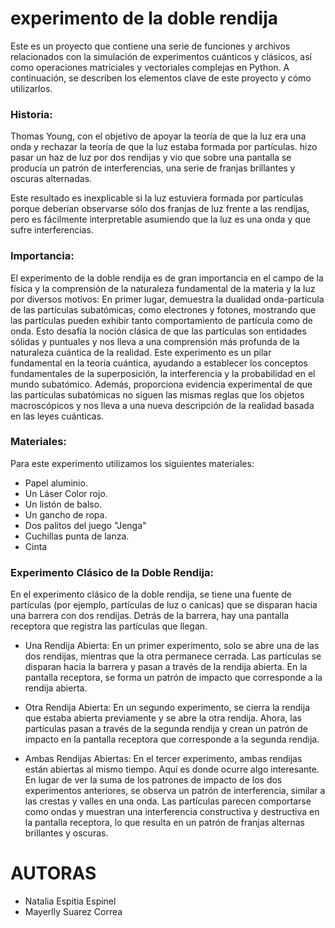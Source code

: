 # experimento de la doble rendija
Este es un proyecto que contiene una serie de funciones y archivos relacionados con la simulación de experimentos cuánticos y clásicos, así como operaciones matriciales y vectoriales complejas en Python. A continuación, se describen los elementos clave de este proyecto y cómo utilizarlos.

### Historia:
Thomas Young, con el objetivo de apoyar la teoría de que la luz era una onda y rechazar la teoría de que la luz estaba formada por partículas.
hizo pasar un haz de luz por dos rendijas y vio que sobre una pantalla se producía un patrón de interferencias, una serie de franjas brillantes y oscuras alternadas.

Este resultado es inexplicable si la luz estuviera formada por partículas porque deberían observarse sólo dos franjas de luz frente a las rendijas, pero es fácilmente interpretable asumiendo que la luz es una onda y que sufre interferencias.

### Importancia:
El experimento de la doble rendija es de gran importancia en el campo de la física y la comprensión de la naturaleza fundamental de la materia y la luz por diversos motivos:
En primer lugar, demuestra la dualidad onda-partícula de las partículas subatómicas, como electrones y fotones, mostrando que las partículas pueden exhibir tanto comportamiento de partícula como de onda. Esto desafía la noción clásica de que las partículas son entidades sólidas y puntuales y nos lleva a una comprensión más profunda de la naturaleza cuántica de la realidad.
Este experimento es un pilar fundamental en la teoría cuántica, ayudando a establecer los conceptos fundamentales de la superposición, la interferencia y la probabilidad en el mundo subatómico. Además, proporciona evidencia experimental de que las partículas subatómicas no siguen las mismas reglas que los objetos macroscópicos y nos lleva a una nueva descripción de la realidad basada en las leyes cuánticas.

### Materiales:
Para este experimento utilizamos los siguientes materiales:
- Papel aluminio.
- Un Láser Color rojo.
- Un listón de balso.
- Un gancho de ropa.
- Dos palitos del juego "Jenga"
- Cuchillas punta de lanza.
- Cinta


### Experimento Clásico de la Doble Rendija:
En el experimento clásico de la doble rendija, se tiene una fuente de partículas (por ejemplo, partículas de luz o canicas) que se disparan hacia una barrera con dos rendijas. Detrás de la barrera, hay una pantalla receptora que registra las partículas que llegan.

- Una Rendija Abierta: En un primer experimento, solo se abre una de las dos rendijas, mientras que la otra permanece cerrada. Las partículas se disparan hacia la barrera y pasan a través de la rendija abierta. En la pantalla receptora, se forma un patrón de impacto que corresponde a la rendija abierta.

- Otra Rendija Abierta: En un segundo experimento, se cierra la rendija que estaba abierta previamente y se abre la otra rendija. Ahora, las partículas pasan a través de la segunda rendija y crean un patrón de impacto en la pantalla receptora que corresponde a la segunda rendija.

- Ambas Rendijas Abiertas: En el tercer experimento, ambas rendijas están abiertas al mismo tiempo. Aquí es donde ocurre algo interesante. En lugar de ver la suma de los patrones de impacto de los dos experimentos anteriores, se observa un patrón de interferencia, similar a las crestas y valles en una onda. Las partículas parecen comportarse como ondas y muestran una interferencia constructiva y destructiva en la pantalla receptora, lo que resulta en un patrón de franjas alternas brillantes y oscuras.
  
# AUTORAS
- Natalia Espitia Espinel
- Mayerlly Suarez Correa
